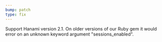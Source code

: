```yaml
---
bump: patch
type: fix
---
```


Support Hanami version 2.1. On older versions of our Ruby gem it would error on an unknown keyword argument "sessions_enabled".

